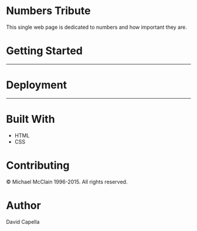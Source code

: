 # Numbers Tribute
This single web page is dedicated to numbers and how important they are.
# Getting Started
---
# Deployment
---
# Built With
* HTML
* CSS
# Contributing
© Michael McClain 1996-2015.   All rights reserved.
# Author
David Capella
